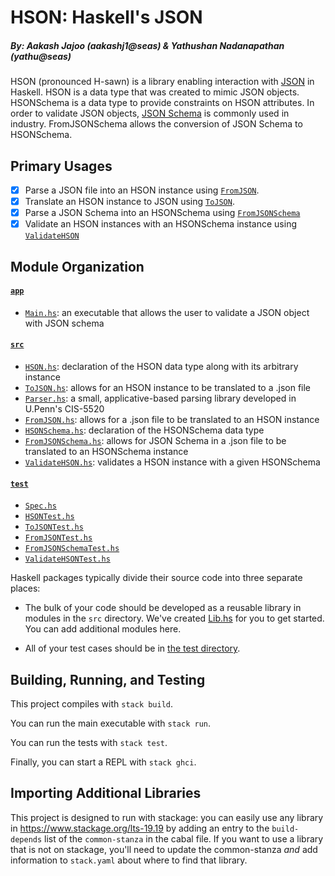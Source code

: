 # HSON: Haskell's JSON
##### By: Aakash Jajoo (aakashj1@seas) & Yathushan Nadanapathan (yathu@seas)

HSON (pronounced H-sawn) is a library enabling interaction with [JSON](https://www.json.org/json-en.html) in Haskell. HSON is a data type that was created to mimic JSON objects. HSONSchema is a data type to provide constraints on HSON attributes. In order to validate JSON objects, [JSON Schema](https://json-schema.org/) is commonly used in industry. FromJSONSchema allows the conversion of JSON Schema to HSONSchema.

## Primary Usages
  - [x] Parse a JSON file into an HSON instance using [`FromJSON`](src/FromJSON.hs). 
  - [x] Translate an HSON instance to JSON using [`ToJSON`](src/ToJSON.hs).
  - [x] Parse a JSON Schema into an HSONSchema using [`FromJSONSchema`](src/FromJSONSchema.hs)
  - [x] Validate an HSON instances with an HSONSchema instance using [`ValidateHSON`](src/ValidateHSON.hs)

## Module Organization

#### [`app`](/app/)
* [`Main.hs`](app/Main.hs): an executable that allows the user to validate a JSON object with JSON schema

#### [`src`](/src/)
* [`HSON.hs`](src/HSON.hs): declaration of the HSON data type along with its arbitrary instance
* [`ToJSON.hs`](src/ToJSON.hs): allows for an HSON instance to be translated to a .json file
* [`Parser.hs`](src/Parser.hs): a small, applicative-based parsing library developed in U.Penn's CIS-5520
* [`FromJSON.hs`](src/FromJSON.hs): allows for a .json file to be translated to an HSON instance
* [`HSONSchema.hs`](src/HSONSchema.hs): declaration of the HSONSchema data type
* [`FromJSONSchema.hs`](src/FromJSONSchema.hs): allows for JSON Schema in a .json file to be translated to an HSONSchema instance
* [`ValidateHSON.hs`](src/ValidateHSON.hs): validates a HSON instance with a given HSONSchema

#### [`test`](/test/)
* [`Spec.hs`](test/Spec.hs)
* [`HSONTest.hs`](test/HSONTest.hs)
* [`ToJSONTest.hs`](test/ToJSONTest.hs)
* [`FromJSONTest.hs`](test/FromJSONTest.hs)
* [`FromJSONSchemaTest.hs`](test/FromJSONSchemaTest.hs)
* [`ValidateHSONTest.hs`](test/ValidateHSONTest.hs)

Haskell packages typically divide their source code into three separate places:
  - The bulk of your code should be developed as a reusable library in 
    modules in the `src` directory. We've created [Lib.hs](src/Lib.hs) 
    for you to get started. You can add additional modules here.
  
  - All of your test cases should be in [the test directory](test/Spec.hs).

## Building, Running, and Testing

This project compiles with `stack build`. 

You can run the main executable with `stack run`.

You can run the tests with `stack test`. 

Finally, you can start a REPL with `stack ghci`.

## Importing Additional Libraries

This project is designed to run with stackage: you can easily use any library
in https://www.stackage.org/lts-19.19 by adding an entry to the
`build-depends` list of the `common-stanza` in the cabal file. If you want to
use a library that is not on stackage, you'll need to update the common-stanza
*and* add information to `stack.yaml` about where to find that library.

